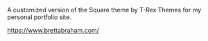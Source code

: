 A customized version of the Square theme by T-Rex Themes for my personal portfolio site.

https://www.brettabraham.com/
